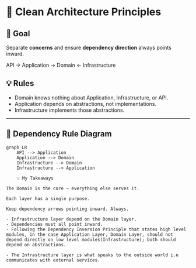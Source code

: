 ﻿# 🧩 Clean Architecture Principles

## 🎯 Goal
Separate **concerns** and ensure **dependency direction** always points inward.

API → Application → Domain ← Infrastructure

## 💡 Rules
- Domain knows nothing about Application, Infrastructure, or API.
- Application depends on abstractions, not implementations.
- Infrastructure implements those abstractions.

---

## 🧱 Dependency Rule Diagram
```mermaid
graph LR
    API --> Application
    Application --> Domain
    Infrastructure --> Domain
    Infrastructure --> Application

    💡 My Takeaways

The Domain is the core — everything else serves it.

Each layer has a single purpose.

Keep dependency arrows pointing inward. Always.

- Infrastructure layer depend on the Domain layer.
- Dependencies must all point inward.
- Following the Dependency Inversion Principle that states high level modules, in the case Application Layer, Domain Layer, should not depend directly on low level modules(Infrastructure); both should depend on abstractions.

- The Infrastructure layer is what speaks to the outside world i.e communicates with external services.